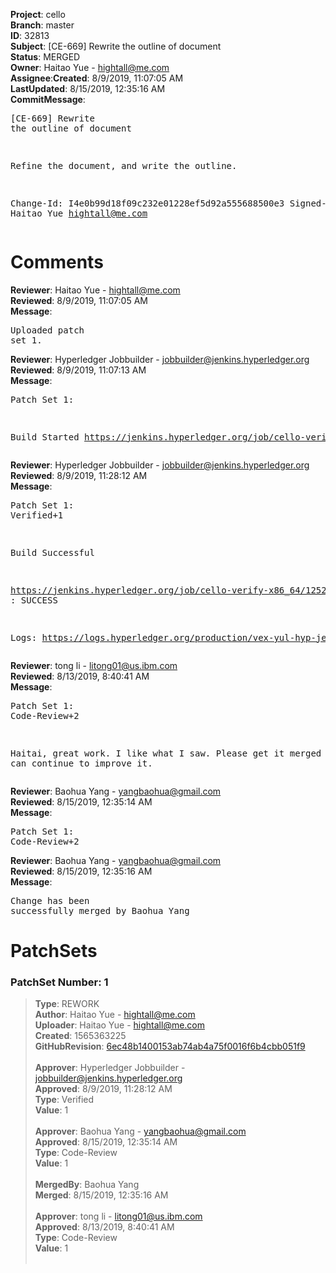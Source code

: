 <strong>Project</strong>: cello</br><strong>Branch</strong>: master<br><strong>ID</strong>: 32813<br><strong>Subject</strong>: [CE-669] Rewrite the outline of document<br><strong>Status</strong>: MERGED<br><strong>Owner</strong>: Haitao Yue - hightall@me.com<br><strong>Assignee</strong>:<strong>Created</strong>: 8/9/2019, 11:07:05 AM<br><strong>LastUpdated</strong>: 8/15/2019, 12:35:16 AM<br><strong>CommitMessage</strong>:<br><pre>[CE-669] Rewrite the outline of document

Refine the document, and write the outline.

Change-Id: I4e0b99d18f09c232e01228ef5d92a555688500e3
Signed-off-by: Haitao Yue <hightall@me.com>
</pre><h1>Comments</h1><strong>Reviewer</strong>: Haitao Yue - hightall@me.com<br><strong>Reviewed</strong>: 8/9/2019, 11:07:05 AM<br><strong>Message</strong>: <pre>Uploaded patch set 1.</pre><strong>Reviewer</strong>: Hyperledger Jobbuilder - jobbuilder@jenkins.hyperledger.org<br><strong>Reviewed</strong>: 8/9/2019, 11:07:13 AM<br><strong>Message</strong>: <pre>Patch Set 1:

Build Started https://jenkins.hyperledger.org/job/cello-verify-x86_64/1252/</pre><strong>Reviewer</strong>: Hyperledger Jobbuilder - jobbuilder@jenkins.hyperledger.org<br><strong>Reviewed</strong>: 8/9/2019, 11:28:12 AM<br><strong>Message</strong>: <pre>Patch Set 1: Verified+1

Build Successful 

https://jenkins.hyperledger.org/job/cello-verify-x86_64/1252/ : SUCCESS

Logs: https://logs.hyperledger.org/production/vex-yul-hyp-jenkins-3/cello-verify-x86_64/1252</pre><strong>Reviewer</strong>: tong  li - litong01@us.ibm.com<br><strong>Reviewed</strong>: 8/13/2019, 8:40:41 AM<br><strong>Message</strong>: <pre>Patch Set 1: Code-Review+2

Haitai, great work. I like what I saw. Please get it merged and we can continue to improve it.</pre><strong>Reviewer</strong>: Baohua Yang - yangbaohua@gmail.com<br><strong>Reviewed</strong>: 8/15/2019, 12:35:14 AM<br><strong>Message</strong>: <pre>Patch Set 1: Code-Review+2</pre><strong>Reviewer</strong>: Baohua Yang - yangbaohua@gmail.com<br><strong>Reviewed</strong>: 8/15/2019, 12:35:16 AM<br><strong>Message</strong>: <pre>Change has been successfully merged by Baohua Yang</pre><h1>PatchSets</h1><h3>PatchSet Number: 1</h3><blockquote><strong>Type</strong>: REWORK<br><strong>Author</strong>: Haitao Yue - hightall@me.com<br><strong>Uploader</strong>: Haitao Yue - hightall@me.com<br><strong>Created</strong>: 1565363225<br><strong>GitHubRevision</strong>: [6ec48b1400153ab74ab4a75f0016f6b4cbb051f9](https://github.com/hyperledger/cello/commit/6ec48b1400153ab74ab4a75f0016f6b4cbb051f9)<br><br><strong>Approver</strong>: Hyperledger Jobbuilder - jobbuilder@jenkins.hyperledger.org<br><strong>Approved</strong>: 8/9/2019, 11:28:12 AM<br><strong>Type</strong>: Verified<br><strong>Value</strong>: 1<br><br><strong>Approver</strong>: Baohua Yang - yangbaohua@gmail.com<br><strong>Approved</strong>: 8/15/2019, 12:35:14 AM<br><strong>Type</strong>: Code-Review<br><strong>Value</strong>: 1<br><br><strong>MergedBy</strong>: Baohua Yang<br><strong>Merged</strong>: 8/15/2019, 12:35:16 AM<br><br><strong>Approver</strong>: tong  li - litong01@us.ibm.com<br><strong>Approved</strong>: 8/13/2019, 8:40:41 AM<br><strong>Type</strong>: Code-Review<br><strong>Value</strong>: 1<br><br></blockquote>